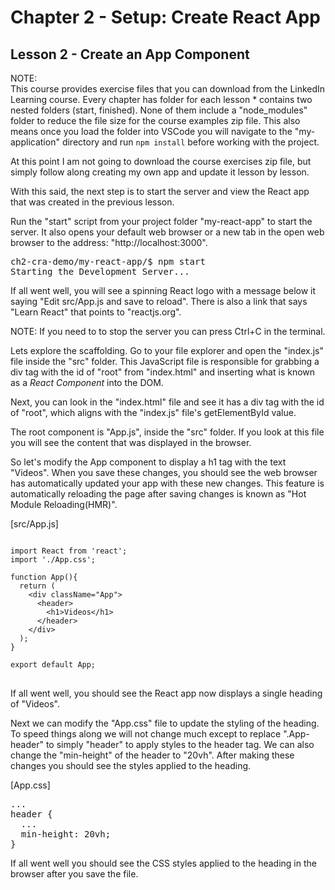 # Chapter 2 - Setup: Create React App
## Lesson 2 - Create an App Component

NOTE:<br>
This course provides exercise files that you can download from the LinkedIn Learning course. Every chapter has folder for each lesson * contains two nested folders (start, finished). None of them include a "node_modules" folder to reduce the file size for the course examples zip file. This also means once you load the folder into VSCode you will navigate to the "my-application" directory and run `npm install` before working with the project.

At this point I am not going to download the course exercises zip file, but simply follow along creating my own app and update it lesson by lesson.

With this said, the next step is to start the server and view the React app that was created in the previous lesson.

Run the "start" script from your project folder "my-react-app" to start the server. It also opens your default web browser or a new tab in the open web browser to the address: "http://localhost:3000".<br>
<div><pre>
ch2-cra-demo/my-react-app/$ npm start
Starting the Development Server...
</pre></div>

If all went well, you will see a spinning React logo with a message below it saying "Edit src/App.js and save to reload". There is also a link that says "Learn React" that points to "reactjs.org".

NOTE: If you need to to stop the server you can press Ctrl+C in the terminal.

Lets explore the scaffolding. Go to your file explorer and open the "index.js" file inside the "src" folder. This JavaScript file is responsible for grabbing a div tag with the id of "root" from "index.html" and inserting what is known as a *React Component* into the DOM.

Next, you can look in the "index.html" file and see it has a div tag with the id of "root", which aligns with the "index.js" file's getElementById value.

The root component is "App.js", inside the "src" folder. If you look at this file you will see the content that was displayed in the browser.

So let's modify the App component to display a h1 tag with the text "Videos". When you save these changes, you should see the web browser has automatically updated your app with these new changes. This feature is automatically reloading the page after saving changes is known as "Hot Module Reloading(HMR)".<br>

[src/App.js]
<pre><code>
import React from 'react';
import './App.css';

function App(){
  return (
    &lt;div className="App">
      &lt;header>
        &lt;h1>Videos&lt;/h1>
      &lt;/header>
    &lt;/div>
  );
}

export default App;
</code>
</pre>


If all went well, you should see the React app now displays a single heading of "Videos".

Next we can modify the "App.css" file to update the styling of the heading. To speed things along we will not change much except to replace ".App-header" to simply "header" to apply styles to the header tag. We can also change the "min-height" of the header to "20vh". After making these changes you should see the styles applied to the heading.<br>

[App.css]
<pre>
...
header {
  ...
  min-height: 20vh;
}
</pre>

If all went well you should see the CSS styles applied to the heading in the browser after you save the file.

